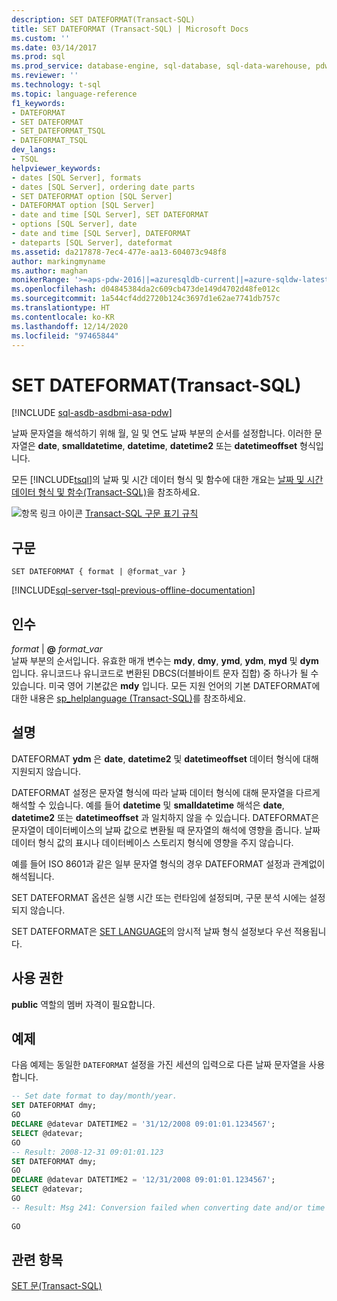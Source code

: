 ```yaml
---
description: SET DATEFORMAT(Transact-SQL)
title: SET DATEFORMAT (Transact-SQL) | Microsoft Docs
ms.custom: ''
ms.date: 03/14/2017
ms.prod: sql
ms.prod_service: database-engine, sql-database, sql-data-warehouse, pdw
ms.reviewer: ''
ms.technology: t-sql
ms.topic: language-reference
f1_keywords:
- DATEFORMAT
- SET DATEFORMAT
- SET_DATEFORMAT_TSQL
- DATEFORMAT_TSQL
dev_langs:
- TSQL
helpviewer_keywords:
- dates [SQL Server], formats
- dates [SQL Server], ordering date parts
- SET DATEFORMAT option [SQL Server]
- DATEFORMAT option [SQL Server]
- date and time [SQL Server], SET DATEFORMAT
- options [SQL Server], date
- date and time [SQL Server], DATEFORMAT
- dateparts [SQL Server], dateformat
ms.assetid: da217878-7ec4-477e-aa13-604073c948f8
author: markingmyname
ms.author: maghan
monikerRange: '>=aps-pdw-2016||=azuresqldb-current||=azure-sqldw-latest||>=sql-server-2016||>=sql-server-linux-2017||=azuresqldb-mi-current'
ms.openlocfilehash: d04845384da2c609cb473de149d4702d48fe012c
ms.sourcegitcommit: 1a544cf4dd2720b124c3697d1e62ae7741db757c
ms.translationtype: HT
ms.contentlocale: ko-KR
ms.lasthandoff: 12/14/2020
ms.locfileid: "97465844"
---
```

# <a name="set-dateformat-transact-sql"></a>SET DATEFORMAT(Transact-SQL)
[!INCLUDE [sql-asdb-asdbmi-asa-pdw](../../includes/applies-to-version/sql-asdb-asdbmi-asa-pdw.md)]

  날짜 문자열을 해석하기 위해 월, 일 및 연도 날짜 부분의 순서를 설정합니다. 이러한 문자열은 **date**, **smalldatetime**, **datetime**, **datetime2** 또는 **datetimeoffset** 형식입니다.  
  
 모든 [!INCLUDE[tsql](../../includes/tsql-md.md)]의 날짜 및 시간 데이터 형식 및 함수에 대한 개요는 [날짜 및 시간 데이터 형식 및 함수&#40;Transact-SQL&#41;](../../t-sql/functions/date-and-time-data-types-and-functions-transact-sql.md)을 참조하세요.  
  
 ![항목 링크 아이콘](../../database-engine/configure-windows/media/topic-link.gif "항목 링크 아이콘") [Transact-SQL 구문 표기 규칙](../../t-sql/language-elements/transact-sql-syntax-conventions-transact-sql.md)  
  
## <a name="syntax"></a>구문  
  
```syntaxsql
SET DATEFORMAT { format | @format_var }   
```  
  
[!INCLUDE[sql-server-tsql-previous-offline-documentation](../../includes/sql-server-tsql-previous-offline-documentation.md)]

## <a name="arguments"></a>인수
 *format* |  **@** _format_var_  
 날짜 부분의 순서입니다. 유효한 매개 변수는 **mdy**, **dmy**, **ymd**, **ydm**, **myd** 및 **dym** 입니다. 유니코드나 유니코드로 변환된 DBCS(더블바이트 문자 집합) 중 하나가 될 수 있습니다. 미국 영어 기본값은 **mdy** 입니다. 모든 지원 언어의 기본 DATEFORMAT에 대한 내용은 [sp_helplanguage &#40;Transact-SQL&#41;](../../relational-databases/system-stored-procedures/sp-helplanguage-transact-sql.md)를 참조하세요.  
  
## <a name="remarks"></a>설명  
 DATEFORMAT **ydm** 은 **date**, **datetime2** 및 **datetimeoffset** 데이터 형식에 대해 지원되지 않습니다.  
  
 DATEFORMAT 설정은 문자열 형식에 따라 날짜 데이터 형식에 대해 문자열을 다르게 해석할 수 있습니다. 예를 들어 **datetime** 및 **smalldatetime** 해석은 **date**, **datetime2** 또는 **datetimeoffset** 과 일치하지 않을 수 있습니다. DATEFORMAT은 문자열이 데이터베이스의 날짜 값으로 변환될 때 문자열의 해석에 영향을 줍니다. 날짜 데이터 형식 값의 표시나 데이터베이스 스토리지 형식에 영향을 주지 않습니다.  
  
 예를 들어 ISO 8601과 같은 일부 문자열 형식의 경우 DATEFORMAT 설정과 관계없이 해석됩니다.  
  
 SET DATEFORMAT 옵션은 실행 시간 또는 런타임에 설정되며, 구문 분석 시에는 설정되지 않습니다.  
  
 SET DATEFORMAT은 [SET LANGUAGE](../../t-sql/statements/set-language-transact-sql.md)의 암시적 날짜 형식 설정보다 우선 적용됩니다.  
  
## <a name="permissions"></a>사용 권한  
 **public** 역할의 멤버 자격이 필요합니다.  
  
## <a name="examples"></a>예제  
 다음 예제는 동일한 `DATEFORMAT` 설정을 가진 세션의 입력으로 다른 날짜 문자열을 사용합니다.  
  
```sql
-- Set date format to day/month/year.  
SET DATEFORMAT dmy;  
GO  
DECLARE @datevar DATETIME2 = '31/12/2008 09:01:01.1234567';  
SELECT @datevar;  
GO  
-- Result: 2008-12-31 09:01:01.123  
SET DATEFORMAT dmy;  
GO  
DECLARE @datevar DATETIME2 = '12/31/2008 09:01:01.1234567';  
SELECT @datevar;  
GO  
-- Result: Msg 241: Conversion failed when converting date and/or time -- from character string.  
  
GO  
```  
  
## <a name="see-also"></a>관련 항목  
 [SET 문&#40;Transact-SQL&#41;](../../t-sql/statements/set-statements-transact-sql.md)  


